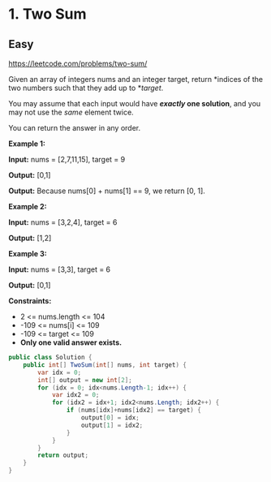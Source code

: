 # 1\. Two Sum

## Easy

https://leetcode.com/problems/two-sum/

Given an array of integers nums and an integer target, return *indices of the two numbers such that they add up to **target*.

You may assume that each input would have ***exactly* one solution**, and you may not use the *same* element twice.

You can return the answer in any order.

**Example 1:**

**Input:** nums = [2,7,11,15], target = 9

**Output:** [0,1]

**Output:** Because nums[0] + nums[1] == 9, we return [0, 1].

**Example 2:**

**Input:** nums = [3,2,4], target = 6

**Output:** [1,2]

**Example 3:**

**Input:** nums = [3,3], target = 6

**Output:** [0,1]

**Constraints:**

-   2 <= nums.length <= 104
-   -109 <= nums[i] <= 109
-   -109 <= target <= 109
-   **Only one valid answer exists.**

``` c#
public class Solution {
    public int[] TwoSum(int[] nums, int target) {
        var idx = 0;
        int[] output = new int[2];
        for (idx = 0; idx<nums.Length-1; idx++) {
            var idx2 = 0;
            for (idx2 = idx+1; idx2<nums.Length; idx2++) {
                if (nums[idx]+nums[idx2] == target) {
                    output[0] = idx;
                    output[1] = idx2;
                }
            }
        }   
        return output;
    }
}